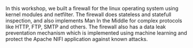 In this workshop, we built a firewall for the linux operating system using kernel modules and netfilter. 
The firewall does stateless and statefull inspection, and also implements Man In the Middle for complex protocols like HTTP, FTP, SMTP and others.
The firewall also has a data leak preventation mechanism which is implemented using machine learning and protect the Apache NIFI application against known attacks.
